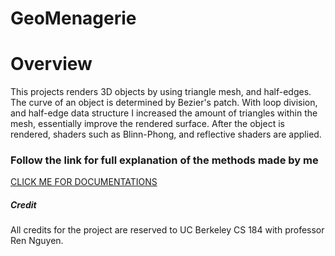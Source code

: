 GeoMenagerie
===================================

# Overview

This projects renders 3D objects by using triangle mesh, and half-edges. The curve of an object is determined by Bezier's patch. With loop division, and half-edge data structure I increased the amount of triangles within the mesh, essentially improve the rendered surface. After the object is rendered, shaders such as Blinn-Phong, and reflective shaders are applied.


### Follow the link for full explanation of the methods made by me

[CLICK ME FOR DOCUMENTATIONS](http://54.241.219.178/projects/GeoMenagerie)

##### Credit

All credits for the project are reserved to UC Berkeley CS 184 with professor Ren Nguyen.
